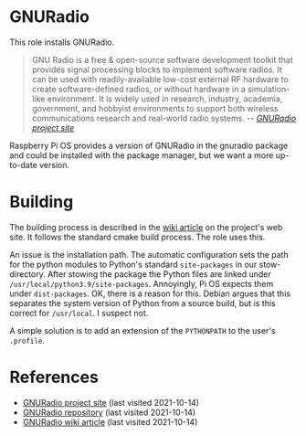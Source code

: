 # GNURadio

This role installs GNURadio.

> GNU Radio is a free & open-source software development toolkit that provides signal processing blocks to implement software radios. It can be used with readily-available low-cost external RF hardware to create software-defined radios, or without hardware in a simulation-like environment. It is widely used in research, industry, academia, government, and hobbyist environments to support both wireless communications research and real-world radio systems.
> -- <cite>[GNURadio project site][1]</cite>

<!--more-->

Raspberry Pi OS provides a version of GNURadio in the gnuradio package and could be installed with the package manager, but we want a more up-to-date version.

# Building

The building process is described in the [wiki article][3] on the project's web site. It follows the standard cmake build process. The role uses this.

An issue is the installation path. The automatic configuration sets the path for the python modules to Python's standard `site-packages` in our stow-directory. After stowing the package the Python files are linked under `/usr/local/python3.9/site-packages`. Annoyingly, Pi OS expects them under `dist-packages`. OK, there is a reason for this. Debian argues that this separates the system version of Python from a source build, but is this correct for `/usr/local`. I suspect not.

A simple solution is to add an extension of the `PYTHONPATH` to the user's `.profile`. 

# References

- [GNURadio project site][1] (last visited 2021-10-14)
- [GNURadio repository][2] (last visited 2021-10-14)
- [GNURadio wiki article][3] (last visited 2021-10-14)

[1]: https://www.gnuradio.org/
[2]: https://github.com/gqrx-sdr/gqrx.git
[3]: https://wiki.gnuradio.org/index.php/InstallingGRFromSource_on_Raspberry_Pi